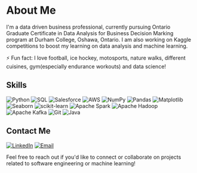 # About Me
I'm a data driven business professional, currently pursuing Ontario Graduate Certificate in Data Analysis for Business Decision Marking program at Durham College, Oshawa, Ontario. I am also working on Kaggle competitions to boost my learning on data analysis and machine learning.

⚡ Fun fact: I love football, ice hockey, motosports, nature walks, different cuisines, gym(especially endurance workouts) and data science!

## Skills
![Python](https://img.shields.io/badge/-Python-3776AB?logo=python&logoColor=white&style=for-the-badge)
![SQL](https://img.shields.io/badge/-SQL-336791?logo=postgresql&logoColor=white&style=for-the-badge)
![Salesforce](https://img.shields.io/badge/-Salesforce-00A1E0?logo=salesforce&logoColor=white&style=for-the-badge)
![AWS](https://img.shields.io/badge/-AWS-232F3E?logo=amazon-aws&logoColor=white&style=for-the-badge)
![NumPy](https://img.shields.io/badge/-NumPy-013243?logo=numpy&logoColor=white&style=for-the-badge)
![Pandas](https://img.shields.io/badge/-Pandas-150458?logo=pandas&logoColor=white&style=for-the-badge)
![Matplotlib](https://img.shields.io/badge/-Matplotlib-000000?style=flat&logo=python)
![Seaborn](https://img.shields.io/badge/seaborn-%3E%3D0.9.0-yellowgreen)
![scikit-learn](https://img.shields.io/badge/-scikit--learn-F7931E?logo=scikit-learn&logoColor=white&style=for-the-badge)
![Apache Spark](https://img.shields.io/badge/Apache%20Spark-E25A1C?style=for-the-badge&logo=apachespark&logoColor=white)
![Apache Hadoop](https://img.shields.io/badge/Apache_Hadoop-222?&logo=apache-hadoop&logoColor=66CCFF)
![Apache Kafka](https://img.shields.io/badge/-Apache%20Kafka-231F20?logo=apache-kafka&logoColor=white&style=for-the-badge)
![Git](https://img.shields.io/badge/-Git-F05032?logo=git&logoColor=white&style=for-the-badge)
![Java](https://img.shields.io/badge/-Java-007396?logo=java&logoColor=white&style=for-the-badge)

## Contact Me
[![LinkedIn](https://img.shields.io/badge/-LinkedIn-0A66C2?logo=linkedin&logoColor=white&style=for-the-badge)](https://www.linkedin.com/in/pranayagarwal7/)
[![Email](https://img.shields.io/badge/-Email-D14836?logo=gmail&logoColor=white&style=for-the-badge)](mailto:aglpranay@gmail.com)

Feel free to reach out if you'd like to connect or collaborate on projects related to software engineering or machine learning!
